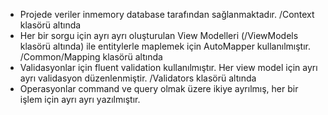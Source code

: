 - Projede veriler inmemory database tarafından sağlanmaktadır. /Context klasörü altında
- Her bir sorgu için ayrı ayrı oluşturulan View Modelleri (/ViewModels klasörü altında) ile entitylerle maplemek için AutoMapper kullanılmıştır. /Common/Mapping klasörü altında
- Validasyonlar için fluent validation kullanılmıştır. Her view model için ayrı ayrı validasyon düzenlenmiştir. /Validators klasörü altında
- Operasyonlar command ve query olmak üzere ikiye ayrılmış, her bir işlem için ayrı ayrı yazılmıştır. 